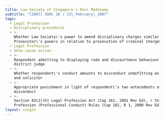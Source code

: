 ```yaml
---
title: Law Society of Singapore v Ravi Madasamy
subtitle: "[2007] SGHC 20 / 13\_February\_2007"
tags:
  - Legal Profession
  - Disciplinary procedures
  - >-
    Whether Law Society\'s power to amend disciplinary charges similar to Public
    Prosecutor\'s powers in relation to prosecution of criminal charges
  - Legal Profession
  - Show cause action
  - >-
    Respondent admitting to displaying rude and discourteous behaviour to
    district judge
  - >-
    Whether respondent\'s conduct amounts to misconduct unbefitting an advocate
    and solicitor
  - >-
    Appropriate punishment in light of respondent\'s two antecedents of similar
    misconduct
  - >-
    Section 83(2)(h) Legal Profession Act (Cap 161, 2001 Rev Ed), r 55(a) Legal
    Profession (Professional Conduct) Rules (Cap 161, R 1, 2000 Rev Ed)
layout: single
---
```


